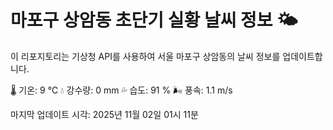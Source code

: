 
# 마포구 상암동 초단기 실황 날씨 정보 🌤️

이 리포지토리는 기상청 API를 사용하여 서울 마포구 상암동의 날씨 정보를 업데이트합니다. 

🌡️ 기온: 9 ℃
💧 강수량: 0 mm
💦 습도: 91 %
🌬️ 풍속: 1.1 m/s

마지막 업데이트 시각: 2025년 11월 02일 01시 11분    
